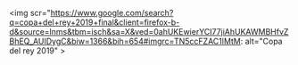 <img scr="https://www.google.com/search?q=copa+del+rey+2019+final&client=firefox-b-d&source=lnms&tbm=isch&sa=X&ved=0ahUKEwierYCI77jiAhUKAWMBHfvZBhEQ_AUIDygC&biw=1366&bih=654#imgrc=TN5ccFZAC1lMtM: alt="Copa del rey 2019" >
